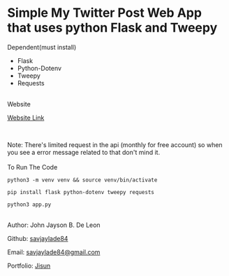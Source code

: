 
# Simple My Twitter Post Web App that uses python Flask and Tweepy <br>

Dependent(must install)

- Flask
- Python-Dotenv
- Tweepy
- Requests

</br>
Website</br>

[Website Link](https://mytweeterfeed.onrender.com/)

</br>

Note:
There's limited request in the api (monthly for free account) so when you see a
error message related to that don't mind it.</br></br> 
To Run The Code

`python3 -m venv venv && source venv/bin/activate`

`pip install flask python-dotenv tweepy requests`

`python3 app.py`

</br>
Author: John Jayson B. De Leon</br>

Github: [savjaylade84](github.com/savjaylade84) </br>

Email: <savjaylade84@gmail.com> </br>

Portfolio: [Jisun](https://savjalade84.pythonanywhere.com/)</br>
